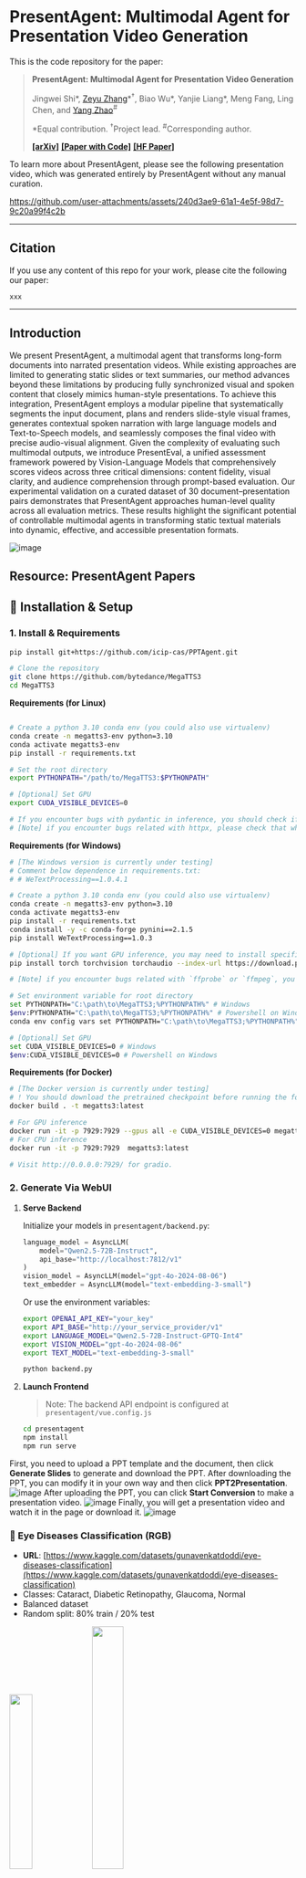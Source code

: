 # PresentAgent: Multimodal Agent for Presentation Video Generation
This is the code repository for the paper:
> **PresentAgent: Multimodal Agent for Presentation Video Generation**
>
> Jingwei Shi\*, [Zeyu Zhang](https://steve-zeyu-zhang.github.io/)\*<sup>†</sup>, Biao Wu\*, Yanjie Liang\*, Meng Fang, Ling Chen, and [Yang Zhao](https://yangyangkiki.github.io/)<sup>#</sup>
>
> \*Equal contribution. <sup>†</sup>Project lead. <sup>#</sup>Corresponding author.
>
> **[[arXiv]]()** **[[Paper with Code]]()** **[[HF Paper]]()**

To learn more about PresentAgent, please see the following presentation video, which was generated entirely by PresentAgent without any manual curation.

https://github.com/user-attachments/assets/240d3ae9-61a1-4e5f-98d7-9c20a99f4c2b

---


## Citation

If you use any content of this repo for your work, please cite the following our paper:
```
xxx
```

---

## Introduction
We present PresentAgent, a multimodal agent that transforms long-form documents into narrated presentation videos. While existing approaches are limited to generating static slides or text summaries, our method advances beyond these limitations by producing fully synchronized visual and spoken content that closely mimics human-style presentations. To achieve this integration, PresentAgent employs a modular pipeline that systematically segments the input document, plans and renders slide-style visual frames, generates contextual spoken narration with large language models and Text-to-Speech models, and seamlessly composes the final video with precise audio-visual alignment. Given the complexity of evaluating such multimodal outputs, we introduce PresentEval, a unified assessment framework powered by Vision-Language Models that comprehensively scores videos across three critical dimensions: content fidelity, visual clarity, and audience comprehension through prompt-based evaluation. Our experimental validation on a curated dataset of 30 document–presentation pairs demonstrates that PresentAgent approaches human-level quality across all evaluation metrics. These results highlight the significant potential of controllable multimodal agents in transforming static textual materials into dynamic, effective, and accessible presentation formats.

![image](https://github.com/momomoxiaobai/Source/blob/main/Images/arch.png)


## Resource: PresentAgent Papers



## 🔧 Installation & Setup

### 1. Install & Requirements

```bash
pip install git+https://github.com/icip-cas/PPTAgent.git
```

``` sh
# Clone the repository
git clone https://github.com/bytedance/MegaTTS3
cd MegaTTS3
```
**Requirements (for Linux)**
``` sh

# Create a python 3.10 conda env (you could also use virtualenv)
conda create -n megatts3-env python=3.10
conda activate megatts3-env
pip install -r requirements.txt

# Set the root directory
export PYTHONPATH="/path/to/MegaTTS3:$PYTHONPATH"

# [Optional] Set GPU
export CUDA_VISIBLE_DEVICES=0

# If you encounter bugs with pydantic in inference, you should check if the versions of pydantic and gradio are matched.
# [Note] if you encounter bugs related with httpx, please check that whether your environmental variable "no_proxy" has patterns like "::"
```

**Requirements (for Windows)**
``` sh
# [The Windows version is currently under testing]
# Comment below dependence in requirements.txt:
# # WeTextProcessing==1.0.4.1

# Create a python 3.10 conda env (you could also use virtualenv)
conda create -n megatts3-env python=3.10
conda activate megatts3-env
pip install -r requirements.txt
conda install -y -c conda-forge pynini==2.1.5
pip install WeTextProcessing==1.0.3

# [Optional] If you want GPU inference, you may need to install specific version of PyTorch for your GPU from https://pytorch.org/.
pip install torch torchvision torchaudio --index-url https://download.pytorch.org/whl/cu126

# [Note] if you encounter bugs related with `ffprobe` or `ffmpeg`, you can install it through `conda install -c conda-forge ffmpeg`

# Set environment variable for root directory
set PYTHONPATH="C:\path\to\MegaTTS3;%PYTHONPATH%" # Windows
$env:PYTHONPATH="C:\path\to\MegaTTS3;%PYTHONPATH%" # Powershell on Windows
conda env config vars set PYTHONPATH="C:\path\to\MegaTTS3;%PYTHONPATH%" # For conda users

# [Optional] Set GPU
set CUDA_VISIBLE_DEVICES=0 # Windows
$env:CUDA_VISIBLE_DEVICES=0 # Powershell on Windows

```

**Requirements (for Docker)**
``` sh
# [The Docker version is currently under testing]
# ! You should download the pretrained checkpoint before running the following command
docker build . -t megatts3:latest

# For GPU inference
docker run -it -p 7929:7929 --gpus all -e CUDA_VISIBLE_DEVICES=0 megatts3:latest
# For CPU inference
docker run -it -p 7929:7929  megatts3:latest

# Visit http://0.0.0.0:7929/ for gradio.
```

### 2. Generate Via WebUI

1. **Serve Backend**

   Initialize your models in `presentagent/backend.py`:
   ```python
   language_model = AsyncLLM(
       model="Qwen2.5-72B-Instruct",
       api_base="http://localhost:7812/v1"
   )
   vision_model = AsyncLLM(model="gpt-4o-2024-08-06")
   text_embedder = AsyncLLM(model="text-embedding-3-small")
   ```
   Or use the environment variables:

   ```bash
   export OPENAI_API_KEY="your_key"
   export API_BASE="http://your_service_provider/v1"
   export LANGUAGE_MODEL="Qwen2.5-72B-Instruct-GPTQ-Int4"
   export VISION_MODEL="gpt-4o-2024-08-06"
   export TEXT_MODEL="text-embedding-3-small"
   ```

   ```bash
   python backend.py
   ```

2. **Launch Frontend**

   > Note: The backend API endpoint is configured at `presentagent/vue.config.js`

   ```bash
   cd presentagent
   npm install
   npm run serve
   ```
First, you need to upload a PPT template and the document, then click **Generate Slides** to generate and download the PPT. After downloading the PPT, you can modify it in your own way and then click **PPT2Presentation**.
![image](presentagent/home.png)
After uploading the PPT, you can click **Start Conversion** to make a presentation video.
![image](presentagent/ppt2presentation1.png)
Finally, you will get a presentation video and watch it in the page or download it.
![image](presentagent/ppt2presentation2.png)


### 🧿 Eye Diseases Classification (RGB)

* **URL**: [https://www.kaggle.com/datasets/gunavenkatdoddi/eye-diseases-classification](https://www.kaggle.com/datasets/gunavenkatdoddi/eye-diseases-classification)
* Classes: Cataract, Diabetic Retinopathy, Glaucoma, Normal
* Balanced dataset
* Random split: 80% train / 20% test

<p align="left">
  <img src="https://github.com/AIGeeksGroup/MediAug/blob/main/eye_disease.jpg" width="28%" />
  <img src="https://github.com/AIGeeksGroup/MediAug/blob/main/eye_tsne.jpg" width="33%" />
</p>

The left pie chart shows the class distribution across the four categories, demonstrating good class balance. The right t-SNE plot provides a feature-level visualization of the high-dimensional distribution of eye disease samples after dimensionality reduction.

### 🧠 Brain Tumor MRI Classification (Grayscale)

* **URL**: [https://www.kaggle.com/datasets/sartajbhuvaji/brain-tumor-classification-mri/data](https://www.kaggle.com/datasets/sartajbhuvaji/brain-tumor-classification-mri/data)
* Classes: Glioma, Meningioma, Pituitary, No Tumor
* Imbalanced dataset
* Random split: 80% train / 20% test

<p align="left">
  <img src="https://github.com/AIGeeksGroup/MediAug/blob/main/brain_disease.jpg" width="28%" />
  <img src="https://github.com/AIGeeksGroup/MediAug/blob/main/brain_tsne.jpg" width="33%" />
</p>

The pie chart (left) illustrates the class distribution among four tumor categories. The t-SNE plot (right) visualizes the distribution of brain tumor samples in a two-dimensional space, reflecting their separability and overlap in feature space.


---

## 🏗️ Method Overview

We evaluate six mix-based visual augmentation techniques:

* `MixUp`: Interpolation between image-label pairs
* `YOCO`: Patch-based diverse local/global transforms
* `CropMix`: Multi-scale random crop blending
* `CutMix`: Box-replace image regions + interpolated labels
* `AugMix`: Diverse chained augmentations with consistency
* `SnapMix`: CAM-based semantic-aware mixing

Each method is evaluated on two backbones:

* **ResNet-50** (CNN)
* **ViT-B** (Transformer)

---

## 🧪 Experiments

### ✳️ Comparative Study

| Dataset     | Model     | Best Aug | Accuracy |
| ----------- | --------- | -------- | -------- |
| Brain MRI   | ResNet-50 | MixUp    | 79.19%   |
| Brain MRI   | ViT-B     | SnapMix  | 99.44%   |
| Eye Disease | ResNet-50 | YOCO     | 91.60%   |
| Eye Disease | ViT-B     | CutMix   | 97.94%   |

### 🔬 Ablation Study

Hyperparameter sweep for CutMix (alpha). Best performance at:

* ResNet-50: α = 1.0 → 91.83% Accuracy
* ViT-B: α = 1.0 → 97.94% Accuracy

---

## 💻 Training & Evaluation

To run an experiment with MediAug, follow these steps:

1. **Choose dataset**: `eye` or `brain`
2. **Select model**: `resnet50` or `vit_b`
3. **Pick augmentation method**: one of `mixup`, `cutmix`, `snapmix`, `yoco`, `cropmix`, `augmix`

### Example Commands

Run brain tumor classification with ViT-B and SnapMix:

```bash
python train.py --dataset brain --model vit_b --aug snapmix
```

Run eye disease classification with ResNet-50 and YOCO:

```bash
python train.py --dataset eye --model resnet50 --aug yoco
```

Evaluate a trained model on the test set:

```bash
python evaluate.py --dataset brain --model vit_b --checkpoint ./checkpoints/vit_b_snapmix.pt
```

Visualize augmentation effects (optional):

```bash
python visualize.py --dataset eye --aug mixup --output_dir ./visuals
```

Training details:

* Epochs: 50
* Optimizer: Adam
* Learning Rate: 0.001
* Batch Size: 32
* Image Size: 224×224
* GPU: Tesla T4 or A100 (Google Colab, via mounted Google Drive)
* CPU: Intel Xeon, 80GB RAM

> **Note:** All experiments were conducted on Google Colab. The datasets were uploaded to Google Drive and accessed using standard Colab notebook mounts (e.g., `from google.colab import drive`). Kaggle was not used for runtime.

* Epochs: 50
* Optimizer: Adam
* Learning Rate: 0.001
* Image Size: 224x224
* Hardware: Tesla T4 / A100, Intel Xeon CPU, 80GB RAM

```bash
python train.py --dataset eye --model resnet50 --aug mixup
```

---

## 🧠 Model Zoo

| Model     | Dataset | Aug     | Accuracy |
| --------- | ------- | ------- | -------- |
| ResNet-50 | Eye     | YOCO    | 91.60%   |
| ViT-B     | Brain   | SnapMix | 99.44%   |


---

## Acknowledgement
We thank the authors of [PPTAgent](https://github.com/icip-cas/PPTAgent), [PPT Presenter](https://github.com/chaonan99/ppt_presenter), and [MegaTTS3](https://github.com/bytedance/MegaTTS3) for their open-source code.

